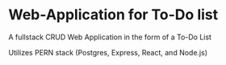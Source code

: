 # Web-Application for To-Do list
A fullstack CRUD Web Application in the form of a To-Do List

Utilizes PERN stack (Postgres, Express, React, and Node.js)

